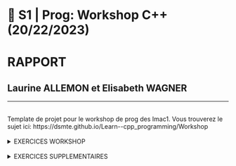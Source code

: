 # 🐣 S1 | Prog: Workshop C++ (20/22/2023)
# RAPPORT
## Laurine ALLEMON et Elisabeth WAGNER

---

</br>
Template de projet pour le workshop de prog des Imac1. Vous trouverez le sujet ici: https://dsmte.github.io/Learn--cpp_programming/Workshop

</br>
</br>
<details> <summary>EXERCICES WORKSHOP</summary>

<br/>


## EXERCICE 1  || Ne garder que le vert || ⭐

<details> <summary>RESULTATS</summary>

![logo](images/logo.png)
![ex1](output/ex1.png)
</details> 

<!-- redimensionner =150x -->
<details> <summary>COMMENTAIRES </summary>
Ce premier exercice n'était pas dur mais permettait de nous faire comprendre comment agir sur les couleurs rouge, vert, bleu d'un pixel indépendamment les unes des autres.
</details> 
</br>

---
## EXERCICE 2  || Échanger les canaux || ⭐

<details> <summary>RESULTATS</summary>

![logo_imac](./images/logo.png)
![logo_echange_canaux](./output/logo_ex2_echange_canaux-swap.png)
</br>
</details>

<details> <summary>COMMENTAIRES </summary>

__Elisabeth__

Pour réaliser cet exercice, j'ai choisi de créer une nouvelle variable afin de stocker une des deux couleurs à échanger pour que celle-ci ne soit pas modifiée lors du premier échange.

__Laurine__

Au départ, dans le but d'échanger les couleurs, j'ai fait l'erreur d'assigner le canal bleu au canal rouge puis le canal rouge au canal bleu. Mais je me suis rendue compte que cette methode écrasait le canal bleu. J'ai donc trouvé une autre facon de faire fonctionner le programme en utilisant la fonction swap.
</br>
</details>


---
## EXERCICE 3  || Noir & Blanc || ⭐

<details> <summary>RESULTATS</summary>
</br>

![logo](images/logo.png)
![ex3](output/ex3.png)
</details>

<details> <summary>COMMENTAIRES</summary>
</br>

__Elisabeth__
Je n'ai pas pensé immédiatemment à faire une moyenne des trois couleurs pour obtenir du gris mais une fois la formule trouvée, le code est simple à réaliser.
</br>


__Laurine__

J'ai eu du mal à trouver la formule permettant de transformer un pixel de couluer en nuance de gris. Mais une fois trouvé le code n'a pas été difficile à ecrire.
</details>
</br>
</br>


---
## EXERCICE 4  || Négatif || ⭐


<!-- [Remonter tout en haut](#🐣 s1 | prog: workshop)
###s1 -->

<details> <summary>RESULTATS</summary>
</br>

![logo](images/logo.png)
![ex4_negatif](output/ex1.png)
</details>

<details> <summary>COMMENTAIRES</summary>
</br>

__Elisabeth__

Comme pour  l'exercice précédent, la difficulté est de trouver la formule (1-couleur concernée du pixel), mais le code en lui même est rapide et simple à réaliser.
</br>

__Laurine__
Je n'ai pas rencontré de probleme particulier pour cet exercice.
</details>

</br>


---
## EXERCICE 5  || Dégradé || ⭐

<details> <summary>RESULTATS</summary>
</br>

![logo_imac](images/logo.png)
![ex5](output/ex5.png)
</br>
</details>
<details> <summary>COMMENTAIRES</summary>

__Elisabeth__
Pour cet exercice, les couleurs rouge, vert et bleu de mon pixel sont les mêmes que celles du pixel précédent auquel j'ajoute 0.003. Ceci me permet d'obtenir un dégradé progressif du noir ver le blanc. Il faut bien penser à agir sur les trois couleurs pour obtenir du blanc et à réutiliser les valeurs du pixel précédent pour obtenir un dégradé progressif.  
</br>

__Laurine__

</details>
</br>

---
## EXERCICE 6  || Miroir || ⭐⭐

<details> <summary>RESULTATS</summary>
</br>
</details>
<details> <summary>COMMENTAIRES</summary>

__Elisabeth__

__Laurine__
</details>

---
## EXERCICE 7  || Image bruitée || ⭐⭐

<details> <summary>RESULTATS</summary>
</br>

![logo_imac](images/logo.png)
![logo_vert](./output/logo_ex7.png)


<details> <summary>COMMENTAIRES</summary>

__Elisabeth__
</br>


__Laurine__


</details>
</br>


---
## EXERCICE 8  || Rotation de 90° || ⭐⭐

<details> <summary>__Elisabeth__</summary>
</br>

![logo_imac](images/logo.png)
![logo_vert](./output/logo_ex8.png)
</br>
</details>

<details> <summary>__Laurine__</summary>

![logo_imac](images/logo.png)
![logo_vert](./output/logo_ex8.png)
</br>
</details>
</br>


---
## EXERCICE 9    || RGB split || ⭐⭐

<details> <summary>RESULTATS</summary>
</br>

![logo](images/logo.png)
![ex2](output/ex2.png)
</details>
<details> <summary>COMMENTAIRES</summary>

J'avais d'abord évité cet exercice pour faire les suivants car il me semblait compliqué. Cependant, l'ayant finalement fait après avoir fini les exercices de niveau 3 et commencé ceux de niveau 4, il m'a paru très simple et je n'ai pas rencontré de difficultés. 
Le seul piège à éviter me semble être l'utilisation de la même image.

</details>


</br>
</details>

<details> <summary>Laurine</summary>

![logo_imac](images/logo.png)
![logo_vert](./output/logo_ex8.png)
</br>
</details>
</br>



---
## EXERCICE 10 || Luminosité || ⭐⭐
<details> <summary>RESULTATS</summary>
</br>

![logo](images/logo.png)
</details>
<details> <summary>COMMENTAIRES</summary>

__Elisabeth__

__Laurine__
</details>

---
## EXERCICE 11  || Disque || ⭐⭐
<details> <summary>RESULTATS</summary>
</br>

![logo](images/logo.png)
</details>
<details> <summary>COMMENTAIRES</summary>

__Elisabeth__

__Laurine__
</details>

---
## EXERCICE 12  || Cercle || ⭐
<details> <summary>RESULTATS</summary>
</br>

![logo](images/logo.png)
</details>
<details> <summary>COMMENTAIRES</summary>

__Elisabeth__

__Laurine__
</details>

---
## EXERCICE 13  || Rosace || ⭐⭐⭐
<details> <summary>RESULTATS</summary>
</br>

![logo](images/logo.png)
</details>
<details> <summary>COMMENTAIRES</summary>

__Elisabeth__

__Laurine__
</details>

---
## EXERCICE 14  || Mosaïque || ⭐⭐
<details> <summary>RESULTATS</summary>

![logo](images/logo.png)
![ex18](output/ex14.png)
</br>
</details>

<details> <summary>COMMENTAIRES</summary>

La difficulté de cette exercice est de trouver la formule du modulo, le reste est simple à réaliser.

</details>


---
## EXERCICE 15  || Mosaïque miroir || ⭐⭐⭐
<details> <summary>RESULTATS</summary>
</br>

![logo](images/logo.png)
</details>
<details> <summary>COMMENTAIRES</summary>


</details>

---
## EXERCICE 16  || Glitch || ⭐⭐⭐
<details> <summary>RESULTATS</summary>

![logo](images/logo.png)
![ex16_glitch](output/logo_ex_16_glitch_v5.png)
</br>
</details>
<details> <summary>COMMENTAIRES</summary>

__Elisabeth__

__Laurine__
La difficulté sur cet exercice etait d'utiliser deux images en reflechissant comment ces dernières étaient liés entre elle.
Le positionnement des parties du logo a prendre nous a aussi posé beaucoup de problèmes car au départ nous prenions toujours la meme partie du logo, le carrée noir en haut a gauche. (voir image ci dessous) 
</br>
![essai_effet_glitch_noir](output/logo_ex_16_glitch.png)
</br>
Dans cet exercice il fallait aussi faire tres attention à ne pas dépasser la taille de l'image d'origine. 
Ainsi qu'au dépassement de données. (en n'oubliant pas le "-1" lorsqu'on fait une boucle en fonction de la taille de l'image car on commence à 0)
</details>

---
## EXERCICE 17  || Fractale de Mandelbrot || ⭐⭐⭐

<details> <summary>RESULTATS</summary>

![logo](images/logo.png)
![ex17](output/ex18.png)
</br>
</details>
<details> <summary>COMMENTAIRES</summary>
Pour cette exercice, j'ai été beaucoup aidé car Colin m'a donné la formule de mon x_to_two et mon y_to_two pour passer de l'intervalle de la taille de mon image à l'intervalle [-2;2]. Cette formule m'a beaucoup facilité la réalisation du programme.
</details>

---
## EXERCICE 18  || Vortex || ⭐⭐⭐(⭐)

<details> <summary>RESULTATS</summary>

![logo](images/logo.png)
![ex18](output/ex18.png)
</br>
</details>

<details> <summary>COMMENTAIRES</summary>
La plus grosse difficulté pour moi fût de comprendre l'utilisation de la fonction rotated donnée. J'ai maintenant compris comment l'utiliser mais je ne comprends toujours pas bien son fonctionnement. De plus, je n'aurais sûrement pas pensé à utiliser la  distance sans les explications de Jules.
</details>

---
## EXERCICE 19  || Tramage || ⭐⭐⭐(⭐)

<details> <summary>RESULTATS</summary>

![logo](images/logo.png)
![essai_tramage_logo](output/ex19_tramage_logo.png)
</br>

![logo](images/photo.jpg)
![essai_tramage_photo](output/ex19_tramage_photo.jpg)

</br>
</details>
<details> <summary>COMMENTAIRES</summary>

Notre plus grande difficulté ici a été de comprendre la logique du tramage, entre les croix, les points et le blanc et le noir.
Pour cet exercice nous ne sommes pas parvenue au résultat attendu.
Cependant nous avaons réussi la notion de probabilité pour choisir la couleur que doit prendre le pixel (noir ou blanc) en fonction de la nuance de couleur de l'image d'origine. 
</details>

---
## EXERCICE 20  || Normalisation de l'histogramme || ⭐⭐⭐(⭐)

---
## EXERCICE 21  || Convolutions || ⭐⭐⭐⭐

<details> <summary>RESULTATS</summary>

![logo](images/logo.png)
![ex21](output/ex21.png)
</br>
</details>
<details> <summary>COMMENTAIRES</summary>

La difficulté de cette exercice est de gérer les cas particuliers dans les coins et sur les bords. Le programme ne s'occupe pas de ces pixels puisqu'il modifie la couleur des pixels à partir du (1,1) jusqu'au (299,344). De plus, le programme ne permet pas de modifier le karnel simplement, il faut ajouter des pixels àu tableau "trois_par_trois", puis à la fonction "color" ainsi que changer l'indice du pixel qu'elle modifie et return.
Nous avons rencontré des difficultés lors de cet exercice car nous nous obstinions à vouloir stocker les pixels résultants de notre fonction "color" dans un nouveau tableau au lieu de les appliquer directement à mon image. Ceci nous a fait perdre beaucoup de temps car cela empechait le programme de fonctionner en plus de le complexifier inutilement.
</details>

---
## EXERCICE 22  || Netteté, Contours, etc. || ⭐

<details> <summary>RESULTATS</summary>

![logo](images/logo.png)
![logo](output/logo_ex22_contour.png)
</br>
</details>
<details> <summary>COMMENTAIRES</summary>
Dans cet exercice, nous avons résussi à colorer les contours. Cependant nous trouvons les contours pas assez lisses à certains endroits
</details>

---
## EXERCICE 23  || Filtres séparables || ⭐⭐

---
## EXERCICE 24  || Différence gaussiennes || ⭐⭐

---
## EXERCICE 25  || Tri de pixels || ⭐⭐⭐⭐

<details> <summary>RESULTATS</summary>
</br>

![logo](images/logo.png)
![ex25](output/ex25.png)
</details>

<details> <summary>COMMENTAIRES</summary>
Contrairement à ce que nous nous étions imaginé, créer une fonction permettant de trier les pixels par luminosité n'a pas été le plus dur. Ici, la difficulté s'est trouvée dans le déplacement des nouveaux minis rectangle triés au bon endroit dans l'image. Bien que leur position soit random, elle ne l'est pas autant que pour le glitch car le nouveau minirectangle reste a proximité du minirectangle d'origine.
</details>



</details>

</br>
<details> <summary>EXERCICES SUPPLEMENTAIRES </summary>

## EXERCICE 1 || OMBRE || 

<details> <summary>RESULTATS</summary>
</br>

![logo](images/logo.png)
![effet_ombre_logo_imac](output/logo_effet_perso_ombre_imac.png)
</br>

![effet_ombre_logo_google](output/logo_effet_perso_ombre_google.png)
</br>

![effet_ombre_logo_amazon](output/logo_effet_perso_ombre_amazon.png)
</details>

<details> <summary>COMMENTAIRES</summary>
Ce programme supplémentaire a pour but de créer une ombre sur n'importe quel logo afin de donner une impression de relief. 
En revanche l'effet fonctionne plus ou moins bien en fonction des logo.
Quelques fois, les pixels restent très voyants et certains vont même apparaitre à des endroits inaproriés du logo. Ne voyant pas d'où pourraient venir ces erreurs dans notre code, nous imaginons que le problème serait lié à la couleur des pixels du logo téléchargé en jpg. Les pixels ne seraient pas 100% blancs à cause de la compression.
</details>

## EXERCICE 2 || COULEUR PIXEL ALEATOIRE || 

<details> <summary>RESULTATS</summary>
</br>

![logo](images/logo.png)
![pixel_aleatoire_couleur](output/logo_effet_perso_imac_couleur.png)
</details>

<details> <summary>COMMENTAIRES</summary>
Ce programme supplémentaire ne nous a certes pas posé de difficultés mais nous avons voulu nous amuser à supprimer le logo de l'IMAC afin de le remplacer par des pixels colorés aléatoirement
</details>

</details>

